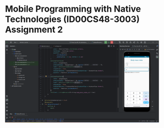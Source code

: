 # Mobile Programming with Native Technologies (ID00CS48-3003) Assignment 2
![image](https://github.com/ID00CS48-3003-Assignments/Assignment-2/blob/main/Bmi/Bmi.png)
